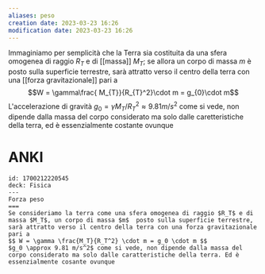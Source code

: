 ```yaml
---
aliases: peso
creation date: 2023-03-23 16:26
modification date: 2023-03-23 16:26
---
```


Immaginiamo per semplicità che la Terra sia costituita da una sfera omogenea di raggio $R_{T}$ e di [[massa]] $M_{T}$; se allora un corpo di massa $m$ è posto sulla superficie terrestre, sarà attratto verso il centro della terra con una [[forza gravitazionale]] pari a
$$W = \gamma\frac{ M_{T}}{R_{T}^2}\cdot m = g_{0}\cdot m$$
L'accelerazione di gravità $g_{0} = \gamma M_{T} / R_{T}^2 \approx 9.81 m/s^2$ come si vede, non dipende dalla massa del corpo considerato ma solo dalle caretteristiche della terra, ed è essenzialmente costante ovunque

# ANKI

```anki
id: 1700212220545
deck: Fisica
---
Forza peso
===
Se consideriamo la terra come una sfera omogenea di raggio $R_T$ e di massa $M_T$, un corpo di massa $m$  posto sulla superficie terrestre, sarà attratto verso il centro della terra con una forza gravitazionale pari a
$$ W = \gamma \frac{M_T}{R_T^2} \cdot m = g_0 \cdot m $$
$g_0 \approx 9.81 m/s^2$ come si vede, non dipende dalla massa del corpo considerato ma solo dalle caratteristiche della terra. Ed è essenzialmente cosante ovunque
```
